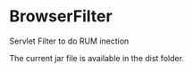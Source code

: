 BrowserFilter
=============

Servlet Filter to do RUM inection

The current jar file is available in the dist folder.